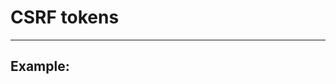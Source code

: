 # CSRF tokens
-------

## Example:


  <?php

	class CSRF{

		public function generateToken(){
            /*
            After successful user authentication, the application must start a session
			      which contains the "Cross Site Request Forgery(CSRF)" token.
            */

            $_SESSION['csrf'] = base64_encode(openssl_random_pseudo_bytes(128));
		}

		/*

        The random CSRF token generated need to be send to the server with every form submission.
        This token is included in a form as a HTML hidden form field parameter. When the form is
        submitted the token value is also submitted along with it.

        The token is then validated against the csrf token which was generated during user authentication.
        Below code demonstrate the validation of csrf token at the server side:

		*/

		protected function _checkCsrf($token){        
			session_start();                    

			if($_SESSION['csrf'] != $token){        

				//Log the invalid token verification
				setLog($_SESSION['userID'],"invalid CSRF token send!", "FAIL", date("d-m-y"), $_SESSION['privilege'], "HIGH");

				//If the token was not valid we terminate the users session
				session_start();
				session_destroy();                   

				//The die function is to make sure the rest of the php code is not executed beyond this point
				die();        
			}    
		}  
	}   
	?>
